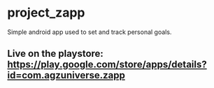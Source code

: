 # project_zapp
Simple android app used to set and track personal goals.

## Live on the playstore: https://play.google.com/store/apps/details?id=com.agzuniverse.zapp
